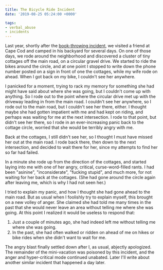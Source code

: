```yaml
---
title: The Bicycle Ride Incident
date: '2019-08-25 05:24:00 +0000'

tags:
- verbal_abuse
- incidents
---
```


Last year, shortly after the [book-throwing incident](/abuse/2019-05-31-book-throwing-incident/),
we visited a friend at Cape Cod and camped in his backyard for several days.
On one of those days, we rode around the neighborhood and discovered a cluster of
tiny cottages off the main road, on a circular gravel drive.  We started to ride
the bikes around the circle, and at one point I stopped to write
down the phone number posted on a sign in front of one the cottages, while my wife rode
on ahead.  When I got back on my bike, I couldn't see her anywhere.

<!--more-->

I panicked for a moment, trying to rack my memory for something she had might
have said about where she was going, but I couldn't come up with anything.  So I rode
out to the point where the circular drive met up with the driveway leading in from
the main road.  I couldn't see her anywhere, so I rode out to the main road, but
I couldn't see her there, either.  I thought maybe she had gotten impatient with
me and had kept on riding, and perhaps was waiting for me at the next intersection.
I rode to that point, but didn't see her there, so I rode in an ever-increasing
panic back to the cottage circle, worried that she would be terribly angry with me.

Back at the cottages, I still didn't see her, so I thought I must have missed
her out at the main road.  I rode back there, then down to the next intersection,
and decided to wait there for her, since my attempts to find her so far had failed.

In a minute she rode up from the direction of the cottages, and started laying
into me with one of her angry, critical, curse-word-filled rants.  I had been "asinine",
"inconsiderate", "fucking stupid", and much more, for not waiting for her back
at the cottages.  (She had gone around the circle again after leaving me, which
is why I had not seen her.)

I tried to explain my panic, and how I thought she
had gone ahead to the main road.  But as usual when I foolishly try to explain
myself, this brought on a new volley of anger.  She claimed she had told me many
times in the past that she would never leave an area without telling me where she was going.
At this point I realized it would be useless to respond that:

1. Just a couple of minutes ago, she had indeed left me without telling me where she was going.
2. In the past, she had often walked or ridden on ahead of me on hikes or bike rides when she didn't want to wait for me.

The angry blast finally settled down after I, as usual, abjectly apologized.  The remainder
of the mini-vacation was poisoned by this incident, and the anger and hyper-critical
mode continued unabated.  Later I'll write about another similar incident that happened
a day later.
